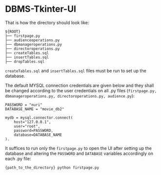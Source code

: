 # DBMS-Tkinter-UI

That is how the directory should look like: 

```
${ROOT}
├── firstpage.py
├── audienceoperations.py
├── dbmanageroperations.py
├── directoroperations.py
├── createTables.sql
├── insertTables.sql
├── dropTables.sql
```

`createTables.sql` and `insertTables.sql` files must be run to set up the database. 

The default MYSQL connection credentials are given below and they shall be changed according to the user credentials on all .py files (`firstpage.py, dbmanageroperations.py, directoroperations.py, audience.py`):


```
PASSWORD = "nuri"
DATABASE_NAME = "movie_db2"

mydb = mysql.connector.connect(
    host="127.0.0.1",
    user="root",
    password=PASSWORD,
    database=DATABASE_NAME
).
```

It suffices to run only the `firstpage.py` to open the UI after setting up the database and altering the `PASSWORD` and `DATABASE` variables accordingly on each .py file:

`{path_to_the_directory} python firstpage.py`

